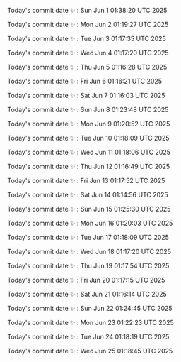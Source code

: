 Today's commit date ✨ : Sun Jun 1 01:38:20 UTC 2025 

Today's commit date ✨ : Mon Jun 2 01:19:27 UTC 2025 

Today's commit date ✨ : Tue Jun 3 01:17:35 UTC 2025 

Today's commit date ✨ : Wed Jun 4 01:17:20 UTC 2025 

Today's commit date ✨ : Thu Jun 5 01:16:28 UTC 2025 

Today's commit date ✨ : Fri Jun 6 01:16:21 UTC 2025 

Today's commit date ✨ : Sat Jun 7 01:16:03 UTC 2025 

Today's commit date ✨ : Sun Jun 8 01:23:48 UTC 2025 

Today's commit date ✨ : Mon Jun 9 01:20:52 UTC 2025 

Today's commit date ✨ : Tue Jun 10 01:18:09 UTC 2025 

Today's commit date ✨ : Wed Jun 11 01:18:06 UTC 2025 

Today's commit date ✨ : Thu Jun 12 01:16:49 UTC 2025 

Today's commit date ✨ : Fri Jun 13 01:17:52 UTC 2025 

Today's commit date ✨ : Sat Jun 14 01:14:56 UTC 2025 

Today's commit date ✨ : Sun Jun 15 01:25:30 UTC 2025 

Today's commit date ✨ : Mon Jun 16 01:20:03 UTC 2025 

Today's commit date ✨ : Tue Jun 17 01:18:09 UTC 2025 

Today's commit date ✨ : Wed Jun 18 01:17:20 UTC 2025 

Today's commit date ✨ : Thu Jun 19 01:17:54 UTC 2025 

Today's commit date ✨ : Fri Jun 20 01:17:15 UTC 2025 

Today's commit date ✨ : Sat Jun 21 01:16:14 UTC 2025 

Today's commit date ✨ : Sun Jun 22 01:24:45 UTC 2025 

Today's commit date ✨ : Mon Jun 23 01:22:23 UTC 2025 

Today's commit date ✨ : Tue Jun 24 01:18:19 UTC 2025 

Today's commit date ✨ : Wed Jun 25 01:18:45 UTC 2025 

